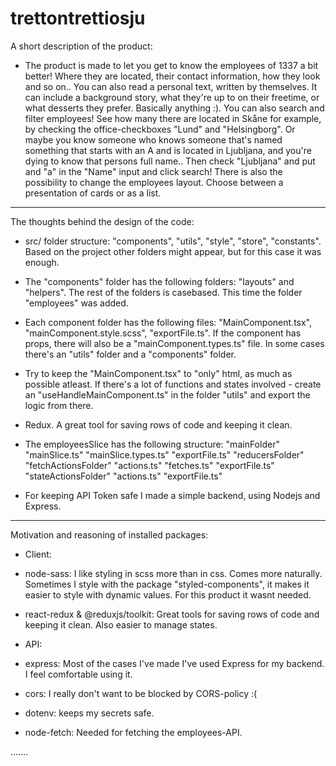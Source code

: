 <!-- @format -->

# trettontrettiosju

A short description of the product:

- The product is made to let you get to know the employees of 1337 a bit better! Where they are located, their contact information, how they look and so on.. You can also read a personal text, written by themselves. It can include a background story, what they're up to on their freetime, or what desserts they prefer. Basically anything :).
  You can also search and filter employees! See how many there are located in Skåne for example, by checking the office-checkboxes "Lund" and "Helsingborg". Or maybe you know someone who knows someone that's named something that starts with an A and is located in Ljubljana, and you're dying to know that persons full name.. Then check "Ljubljana" and put and "a" in the "Name" input and click search!
  There is also the possibility to change the employees layout. Choose between a presentation of cards or as a list.

---

The thoughts behind the design of the code:

- src/ folder structure: "components", "utils", "style", "store", "constants". Based on the project other folders might appear, but for this case it was enough.
- The "components" folder has the following folders: "layouts" and "helpers". The rest of the folders is casebased. This time the folder "employees" was added.
- Each component folder has the following files: "MainComponent.tsx", "mainComponent.style.scss", "exportFile.ts". If the component has props, there will also be a "mainComponent.types.ts" file. In some cases there's an "utils" folder and a "components" folder.
- Try to keep the "MainComponent.tsx" to "only" html, as much as possible atleast. If there's a lot of functions and states involved - create an "useHandleMainComponent.ts" in the folder "utils" and export the logic from there.

- Redux. A great tool for saving rows of code and keeping it clean.
- The employeesSlice has the following structure:
  "mainFolder"
  "mainSlice.ts"
  "mainSlice.types.ts"
  "exportFile.ts"
  "reducersFolder"
  "fetchActionsFolder"
  "actions.ts"
  "fetches.ts"
  "exportFile.ts"
  "stateActionsFolder"
  "actions.ts"
  "exportFile.ts"

- For keeping API Token safe I made a simple backend, using Nodejs and Express.

---

Motivation and reasoning of installed packages:

- Client:
- node-sass: I like styling in scss more than in css. Comes more naturally. Sometimes I style with the package "styled-components", it makes it easier to style with dynamic values. For this product it wasnt needed.
- react-redux & @reduxjs/toolkit: Great tools for saving rows of code and keeping it clean. Also easier to manage states.

- API:
- express: Most of the cases I've made I've used Express for my backend. I feel comfortable using it.
- cors: I really don't want to be blocked by CORS-policy :(
- dotenv: keeps my secrets safe.
- node-fetch: Needed for fetching the employees-API.

.......
